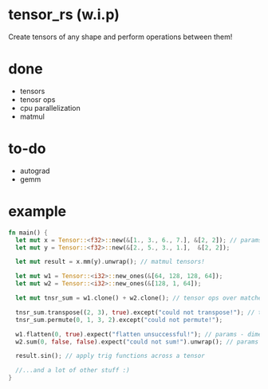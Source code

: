 # tensor_rs (w.i.p)

Create tensors of any shape and perform operations between them!

# done
* tensors
* tenosr ops
* cpu parallelization
* matmul

# to-do
* autograd
* gemm

# example
```rust
fn main() {
  let mut x = Tensor::<f32>::new(&[1., 3., 6., 7.], &[2, 2]); // params - tensor data, tensor shape
  let mut y = Tensor::<f32>::new(&[2., 5., 3., 1.],  &[2, 2]);

  let mut result = x.mm(y).unwrap(); // matmul tensors!

  let mut w1 = Tensor::<i32>::new_ones(&[64, 128, 128, 64]);
  let mut w2 = Tensor::<i32>::new_ones(&[128, 1, 64]);

  let mut tnsr_sum = w1.clone() + w2.clone(); // tensor ops over matched dimensions!

  tnsr_sum.transpose((2, 3), true).except("could not transpose!"); // transpose and permute tensors!
  tnsr_sum.permute(0, 1, 3, 2).except("could not permute!");

  w1.flatten(0, true).expect("flatten unsuccessful!"); // params - dimension, inplace | flatten tensor
  w2.sum(0, false, false).expect("could not sum!").unwrap(); // params - dimension, inplace | sum across any dimension

  result.sin(); // apply trig functions across a tensor

  //...and a lot of other stuff :) 
}
```
